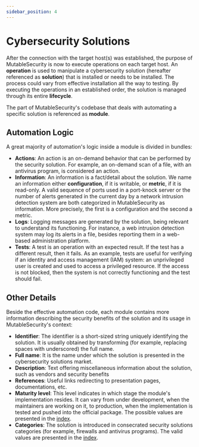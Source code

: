 ```yaml
---
sidebar_position: 4
---
```


# Cybersecurity Solutions

After the connection with the target host(s) was established, the purpose of MutableSecurity is now to execute operations on each target host. An **operation** is used to manipulate a cybersecurity solution (hereafter referenced as **solution**) that is installed or needs to be installed. The process could vary from effective installation all the way to testing. By executing the operations in an established order, the solution is managed through its entire **lifecycle**.

The part of MutableSecurity's codebase that deals with automating a specific solution is referenced as **module**.

## Automation Logic

A great majority of automation's logic inside a module is divided in bundles:
- **Actions**: An action is an on-demand behavior that can be performed by the security solution. For example, an on-demand scan of a file, with an antivirus program, is considered an action.
- **Information**: An information is a fact/detail about the solution. We name an information either **configuration**, if it is writable, or **metric**, if it is read-only. A valid sequence of ports used in a port-knock server or the number of alerts generated in the current day by a network intrusion detection system are both categorized in MutableSecurity as information. More precisely, the first is a configuration and the second a metric.
- **Logs**: Logging messages are generated by the solution, being relevant to understand its functioning. For instance, a web intrusion detection system may log its alerts in a file, besides reporting them in a web-based administration platform.
- **Tests**: A test is an operation with an expected result. If the test has a different result, then it fails. As an example, tests are useful for verifying if an identity and access management (IAM) system: an unprivileged user is created and used to access a privileged resource. If the access is not blocked, then the system is not correctly functioning and the test should fail.

## Other Details

Beside the effective automation code, each module contains more information describing the security benefits of the solution and its usage in MutableSecurity's context:
- **Identifier**: The identifier is a short-sized string uniquely identifying the solution. It is usually obtained by transforming (for example, replacing spaces with underscored) the full name.
- **Full name**: It is the name under which the solution is presented in the cybersecurity solutions market.
- **Description**: Text offering miscellaneous information about the solution, such as vendors and security benefits 
- **References**: Useful links redirecting to presentation pages, documentations, etc.
- **Maturity level**: This level indicates in which stage the module's implementation resides. It can vary from under development, when the maintainers are working on it, to production, when the implementation is tested and pushed into the official package. The possible values are presented in the [index](indexes.md#maturity-levels).
- **Categories**: The solution is introduced in consecrated security solutions categories (for example, firewalls and antivirus programs). The valid values are presented in the [index](indexes.md#solutions-categories).